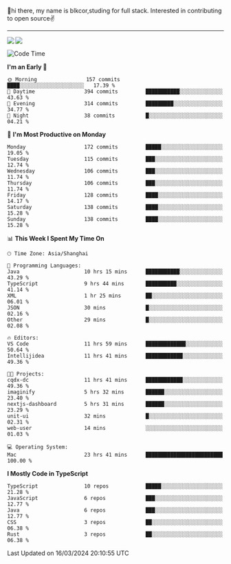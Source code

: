 👋hi there, my name is blkcor,studing for full stack.
Interested in contributing to open source✌️

<hr/>

![](https://github-readme-stats.vercel.app/api?username=blkcor)
<a href="https://github.com/blkcor/github-readme-stats">
    <img align="left" src="https://github-readme-stats.vercel.app/api/top-langs/?username=blkcor&hide=jupyter%20notebook,shaderlab,tex,c%23&langs_count=9" />
</a>


<!--START_SECTION:waka-->
![Code Time](http://img.shields.io/badge/Code%20Time-976%20hrs%2020%20mins-blue)

**I'm an Early 🐤** 

```text
🌞 Morning                157 commits         ████░░░░░░░░░░░░░░░░░░░░░   17.39 % 
🌆 Daytime                394 commits         ███████████░░░░░░░░░░░░░░   43.63 % 
🌃 Evening                314 commits         █████████░░░░░░░░░░░░░░░░   34.77 % 
🌙 Night                  38 commits          █░░░░░░░░░░░░░░░░░░░░░░░░   04.21 % 
```
📅 **I'm Most Productive on Monday** 

```text
Monday                   172 commits         █████░░░░░░░░░░░░░░░░░░░░   19.05 % 
Tuesday                  115 commits         ███░░░░░░░░░░░░░░░░░░░░░░   12.74 % 
Wednesday                106 commits         ███░░░░░░░░░░░░░░░░░░░░░░   11.74 % 
Thursday                 106 commits         ███░░░░░░░░░░░░░░░░░░░░░░   11.74 % 
Friday                   128 commits         ████░░░░░░░░░░░░░░░░░░░░░   14.17 % 
Saturday                 138 commits         ████░░░░░░░░░░░░░░░░░░░░░   15.28 % 
Sunday                   138 commits         ████░░░░░░░░░░░░░░░░░░░░░   15.28 % 
```


📊 **This Week I Spent My Time On** 

```text
🕑︎ Time Zone: Asia/Shanghai

💬 Programming Languages: 
Java                     10 hrs 15 mins      ███████████░░░░░░░░░░░░░░   43.29 % 
TypeScript               9 hrs 44 mins       ██████████░░░░░░░░░░░░░░░   41.14 % 
XML                      1 hr 25 mins        ██░░░░░░░░░░░░░░░░░░░░░░░   06.01 % 
JSON                     30 mins             █░░░░░░░░░░░░░░░░░░░░░░░░   02.16 % 
Other                    29 mins             █░░░░░░░░░░░░░░░░░░░░░░░░   02.08 % 

🔥 Editors: 
VS Code                  11 hrs 59 mins      █████████████░░░░░░░░░░░░   50.64 % 
Intellijidea             11 hrs 41 mins      ████████████░░░░░░░░░░░░░   49.36 % 

🐱‍💻 Projects: 
cqdx-dc                  11 hrs 41 mins      ████████████░░░░░░░░░░░░░   49.36 % 
imaginify                5 hrs 32 mins       ██████░░░░░░░░░░░░░░░░░░░   23.40 % 
nextjs-dashboard         5 hrs 31 mins       ██████░░░░░░░░░░░░░░░░░░░   23.29 % 
unit-ui                  32 mins             █░░░░░░░░░░░░░░░░░░░░░░░░   02.31 % 
web-user                 14 mins             ░░░░░░░░░░░░░░░░░░░░░░░░░   01.03 % 

💻 Operating System: 
Mac                      23 hrs 41 mins      █████████████████████████   100.00 % 
```

**I Mostly Code in TypeScript** 

```text
TypeScript               10 repos            █████░░░░░░░░░░░░░░░░░░░░   21.28 % 
JavaScript               6 repos             ███░░░░░░░░░░░░░░░░░░░░░░   12.77 % 
Java                     6 repos             ███░░░░░░░░░░░░░░░░░░░░░░   12.77 % 
CSS                      3 repos             ██░░░░░░░░░░░░░░░░░░░░░░░   06.38 % 
Rust                     3 repos             ██░░░░░░░░░░░░░░░░░░░░░░░   06.38 % 
```




 Last Updated on 16/03/2024 20:10:55 UTC
<!--END_SECTION:waka-->


